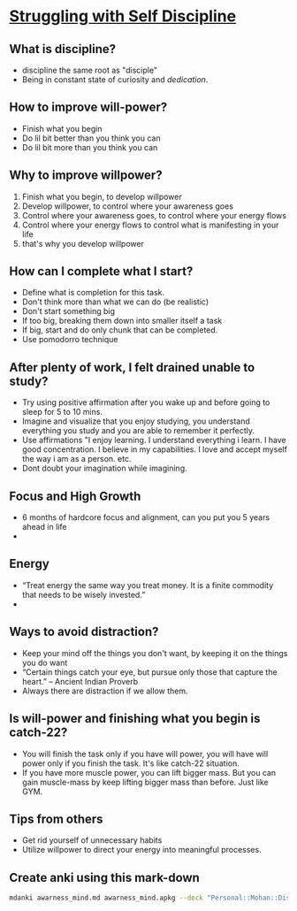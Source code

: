 # [Struggling with Self Discipline](https://www.youtube.com/watch?v=PUAyyOOAO8I)

## What is discipline?

* discipline the same root as "disciple"
* Being in constant state of curiosity and *dedication*.

## How to improve will-power?

* Finish what you begin
* Do lil bit better than you think you can
* Do lil bit more than you think you can

## Why to improve willpower?

1. Finish what you begin, to develop willpower
1. Develop willpower, to control where your awareness goes
1. Control where your awareness goes, to control where your energy flows
1. Control where your energy flows to control what is manifesting in your life
1. that's why you develop willpower

## How can I complete what I start?

* Define what is completion for this task.
* Don't think more than what we can do (be realistic)
* Don't start something big
* If too big, breaking them down into smaller itself a task
* If big, start and do only chunk that can be completed.
* Use pomodorro technique

## After plenty of work, I felt drained unable to study?

* Try using positive affirmation after you wake up and before going to sleep for 5 to 10 mins.
* Imagine and visualize that you enjoy studying, you understand everything you study and you are able to remember it perfectly.
* Use affirmations "I enjoy learning. I understand everything i learn. I have good concentration. I believe in my capabilities.  I love and accept myself the way i am as a person. etc.
* Dont doubt your imagination while imagining.

## Focus and High Growth

* 6 months of hardcore focus and alignment, can you put you 5 years ahead in life
* 

## Energy

* “Treat energy the same way you treat money. It is a finite commodity that needs to be wisely invested.”
* 

## Ways to avoid distraction?

* Keep your mind off the things you don't want, by keeping it on the things you do want
* “Certain things catch your eye, but pursue only those that capture the heart.” – Ancient Indian Proverb
* Always there are distraction if we allow them.

## Is will-power and finishing what you begin is catch-22?

* You will finish the task only if you have will power, you will have will power only if you finish the task. It's like catch-22 situation.
* If you have more muscle power, you can lift bigger mass. But you can gain muscle-mass by keep lifting bigger mass than before. Just like GYM.

## Tips from others

* Get rid yourself of unnecessary habits 
* Utilize willpower to direct your energy into meaningful processes.

## Create anki using this mark-down

```bash
mdanki awarness_mind.md awarness_mind.apkg --deck "Personal::Mohan::Discipline"
```